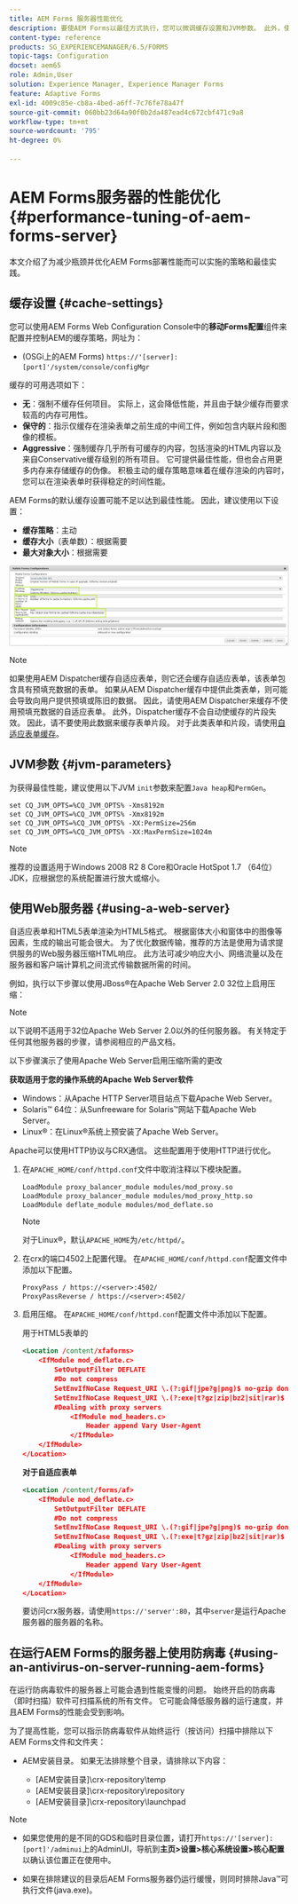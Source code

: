 ```yaml
---
title: AEM Forms 服务器性能优化
description: 要使AEM Forms以最佳方式执行，您可以微调缓存设置和JVM参数。 此外，使用Web服务器可以增强AEM Forms部署的性能。
content-type: reference
products: SG_EXPERIENCEMANAGER/6.5/FORMS
topic-tags: Configuration
docset: aem65
role: Admin,User
solution: Experience Manager, Experience Manager Forms
feature: Adaptive Forms
exl-id: 4009c85e-cb8a-4bed-a6ff-7c76fe78a47f
source-git-commit: 060bb23d64a90f0b2da487ead4c672cbf471c9a8
workflow-type: tm+mt
source-wordcount: '795'
ht-degree: 0%

---
```


# AEM Forms服务器的性能优化{#performance-tuning-of-aem-forms-server}

本文介绍了为减少瓶颈并优化AEM Forms部署性能而可以实施的策略和最佳实践。

## 缓存设置 {#cache-settings}

您可以使用AEM Forms Web Configuration Console中的&#x200B;**移动Forms配置**&#x200B;组件来配置并控制AEM的缓存策略，网址为：

* (OSGi上的AEM Forms) `https://'[server]:[port]'/system/console/configMgr`

<!--
* (AEM Forms on JEE) `https://'[server]:[port]'/lc/system/console/configMgr`
-->

缓存的可用选项如下：

* **无**：强制不缓存任何项目。 实际上，这会降低性能，并且由于缺少缓存而要求较高的内存可用性。
* **保守的**：指示仅缓存在渲染表单之前生成的中间工件，例如包含内联片段和图像的模板。
* **Aggressive**：强制缓存几乎所有可缓存的内容，包括渲染的HTML内容以及来自Conservative缓存级别的所有项目。 它可提供最佳性能，但也会占用更多内存来存储缓存的伪像。 积极主动的缓存策略意味着在缓存渲染的内容时，您可以在渲染表单时获得稳定的时间性能。

AEM Forms的默认缓存设置可能不足以达到最佳性能。 因此，建议使用以下设置：

* **缓存策略**：主动
* **缓存大小**（表单数）：根据需要
* **最大对象大小**：根据需要

![Mobile Forms配置](assets/snap.png)

>[!NOTE]
>
>如果使用AEM Dispatcher缓存自适应表单，则它还会缓存自适应表单，该表单包含具有预填充数据的表单。 如果从AEM Dispatcher缓存中提供此类表单，则可能会导致向用户提供预填或陈旧的数据。 因此，请使用AEM Dispatcher来缓存不使用预填充数据的自适应表单。 此外，Dispatcher缓存不会自动使缓存的片段失效。 因此，请不要使用此数据来缓存表单片段。 对于此类表单和片段，请使用[自适应表单缓存](../../forms/using/configure-adaptive-forms-cache.md)。

## JVM参数 {#jvm-parameters}

为获得最佳性能，建议使用以下JVM `init`参数来配置`Java heap`和`PermGen`。

```shell
set CQ_JVM_OPTS=%CQ_JVM_OPTS% -Xms8192m
set CQ_JVM_OPTS=%CQ_JVM_OPTS% -Xmx8192m
set CQ_JVM_OPTS=%CQ_JVM_OPTS% -XX:PermSize=256m
set CQ_JVM_OPTS=%CQ_JVM_OPTS% -XX:MaxPermSize=1024m
```

>[!NOTE]
>
>推荐的设置适用于Windows 2008 R2 8 Core和Oracle HotSpot 1.7 （64位） JDK，应根据您的系统配置进行放大或缩小。

## 使用Web服务器 {#using-a-web-server}

自适应表单和HTML5表单渲染为HTML5格式。 根据窗体大小和窗体中的图像等因素，生成的输出可能会很大。 为了优化数据传输，推荐的方法是使用为请求提供服务的Web服务器压缩HTML响应。 此方法可减少响应大小、网络流量以及在服务器和客户端计算机之间流式传输数据所需的时间。

例如，执行以下步骤以使用JBoss®在Apache Web Server 2.0 32位上启用压缩：

>[!NOTE]
>
>以下说明不适用于32位Apache Web Server 2.0以外的任何服务器。 有关特定于任何其他服务器的步骤，请参阅相应的产品文档。

以下步骤演示了使用Apache Web Server启用压缩所需的更改

**获取适用于您的操作系统的Apache Web Server软件**

* Windows：从Apache HTTP Server项目站点下载Apache Web Server。
* Solaris™ 64位：从Sunfreeware for Solaris™网站下载Apache Web Server。
* Linux®：在Linux®系统上预安装了Apache Web Server。

Apache可以使用HTTP协议与CRX通信。 这些配置用于使用HTTP进行优化。

1. 在`APACHE_HOME/conf/httpd.conf`文件中取消注释以下模块配置。

   ```shell
   LoadModule proxy_balancer_module modules/mod_proxy.so
   LoadModule proxy_balancer_module modules/mod_proxy_http.so
   LoadModule deflate_module modules/mod_deflate.so
   ```

   >[!NOTE]
   >
   >对于Linux®，默认`APACHE_HOME`为`/etc/httpd/`。

1. 在crx的端口4502上配置代理。
在`APACHE_HOME/conf/httpd.conf`配置文件中添加以下配置。

   ```shell
   ProxyPass / https://<server>:4502/
   ProxyPassReverse / https://<server>:4502/
   ```

1. 启用压缩。 在`APACHE_HOME/conf/httpd.conf`配置文件中添加以下配置。

   用于HTML5表单的&#x200B;**&#x200B;**

   ```xml
   <Location /content/xfaforms>
       <IfModule mod_deflate.c>
           SetOutputFilter DEFLATE
           #Do not compress
           SetEnvIfNoCase Request_URI \.(?:gif|jpe?g|png)$ no-gzip dont-vary
           SetEnvIfNoCase Request_URI \.(?:exe|t?gz|zip|bz2|sit|rar)$ no-gzip dont-vary
           #Dealing with proxy servers
               <IfModule mod_headers.c>
                   Header append Vary User-Agent
               </IfModule>
       </IfModule>
   </Location>
   ```

   **对于自适应表单**

   ```xml
   <Location /content/forms/af>
       <IfModule mod_deflate.c>
           SetOutputFilter DEFLATE
           #Do not compress
           SetEnvIfNoCase Request_URI \.(?:gif|jpe?g|png)$ no-gzip dont-vary
           SetEnvIfNoCase Request_URI \.(?:exe|t?gz|zip|bz2|sit|rar)$ no-gzip dont-vary
           #Dealing with proxy servers
               <IfModule mod_headers.c>
                   Header append Vary User-Agent
               </IfModule>
       </IfModule>
   </Location>
   ```

   要访问crx服务器，请使用`https://'server':80`，其中`server`是运行Apache服务器的服务器的名称。

## 在运行AEM Forms的服务器上使用防病毒 {#using-an-antivirus-on-server-running-aem-forms}

在运行防病毒软件的服务器上可能会遇到性能变慢的问题。 始终开启的防病毒（即时扫描）软件可扫描系统的所有文件。 它可能会降低服务器的运行速度，并且AEM Forms的性能会受到影响。

为了提高性能，您可以指示防病毒软件从始终运行（按访问）扫描中排除以下AEM Forms文件和文件夹：

* AEM安装目录。 如果无法排除整个目录，请排除以下内容：

   * [AEM安装目录]\crx-repository\temp
   * [AEM安装目录]\crx-repository\repository
   * [AEM安装目录]\crx-repository\launchpad

<!--

* Application server temporary directory. The default location is:

    * (JBoss&reg;) [AEM installation directory]\jboss\standalone\tmp
    * (WebLogic) \Oracle\Middleware\user_projects\domains\LCDomain\servers\LCServer1\tmp
    * (WebSphere&reg;) \Program Files\IBM\WebSphere\AppServer\profiles\AppSrv01\temp

* **(AEM Forms on JEE only)** Global Document Storage (GDS) directory. The default location is:

    * (JBoss&reg;) [appserver root]/server/'server'/svcnative/DocumentStorage
    * (WebLogic) [appserverdomain]/'server'/adobe/LiveCycleServer/DocumentStorage
    * (WebSphere&reg;) [appserver root]/installedApps/adobe/'server'/DocumentStorage

* **(AEM Forms on JEE only)** AEM Forms Server logs and temporary directory. The default location is:

    * Server logs - [AEM Forms installation directory]\Adobe\AEM forms\[app-server]\server\all\logs
    * Temp directory - [AEM Forms installation directory]\temp
-->

>[!NOTE]
>
>* 如果您使用的是不同的GDS和临时目录位置，请打开`https://'[server]:[port]'/adminui`上的AdminUI，导航到&#x200B;**主页>设置>核心系统设置>核心配置**&#x200B;以确认该位置正在使用中。
>
>* 如果在排除建议的目录后AEM Forms服务器仍运行缓慢，则同时排除Java™可执行文件(java.exe)。
>
